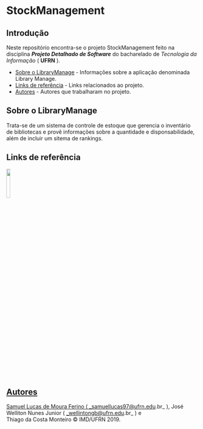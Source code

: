 # StockManagement

## Introdução  

Neste repositório encontra-se o projeto StockManagement feito na disciplina ***Projeto Detalhado de Software*** do bacharelado de _Tecnologia da Informação_ ( **UFRN** ).

- [Sobre o LibraryManage](#sobre-o-librarymanage) - Informações sobre a aplicação denominada Library Manage. 
- [Links de referência](#links-de-referência) - Links relacionados ao projeto.
- [Autores](#autores) - Autores que trabalharam no projeto.


## Sobre o LibraryManage  

Trata-se de um sistema de controle de estoque que gerencia o inventário de bibliotecas e provê informações sobre a quantidade e disponsabilidade, além de incluir um sitema de rankings.
  
## Links de referência 

<p align="left">
<a href="https://junit.org/junit5/"><img src="https://cdn-images-1.medium.com/max/982/1*AiTBjfsoj3emarTpaeNgKQ.png" width="14%"  />
</p>

## Autores 

 
Samuel Lucas de Moura Ferino ( _samuellucas97@ufrn.edu.br_ ), José Welliton Nunes Junior ( _wellintongb@ufrn.edu.br_ ) e  
Thiago da Costa Monteiro :copyright: IMD/UFRN 2019.         

